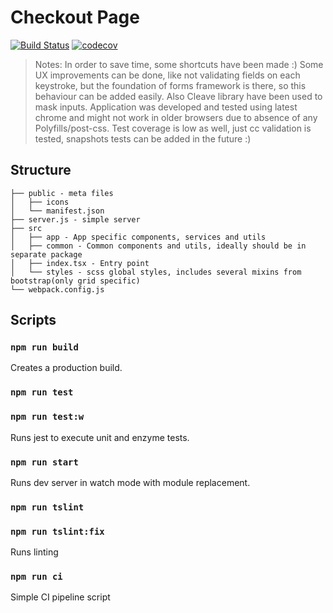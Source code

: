 
# Checkout Page
[![Build Status](https://travis-ci.org/AkhmedovValikhan/ma-co.svg?branch=master)](https://travis-ci.org/AkhmedovValikhan/ma-co)
[![codecov](https://codecov.io/gh/AkhmedovValikhan/ma-co/branch/master/graph/badge.svg)](https://codecov.io/gh/AkhmedovValikhan/ma-co)
> Notes: In order to save time, some shortcuts have been made :) Some UX improvements can be done, like not validating fields on each keystroke, but the foundation of forms framework is there, so this behaviour can be added easily. Also Cleave library have been used to mask inputs. Application was developed and tested using latest chrome and might not work in older browsers due to absence of any Polyfills/post-css. Test coverage is low as well, just cc validation is tested, snapshots tests can be added in the future :)
## Structure
```
├── public - meta files
│   ├── icons
│   └── manifest.json
├── server.js - simple server
├── src
│   ├── app - App specific components, services and utils
│   ├── common - Common components and utils, ideally should be in separate package
│   ├── index.tsx - Entry point
│   └── styles - scss global styles, includes several mixins from bootstrap(only grid specific)
└── webpack.config.js
```
## Scripts

### `npm run build`

Creates a production build.

### `npm run test`
### `npm run test:w`

Runs jest to execute unit and enzyme tests.

### `npm run start`

Runs dev server in watch mode with module replacement.


### `npm run tslint`
### `npm run tslint:fix`

Runs linting

### `npm run ci`
Simple CI pipeline script
